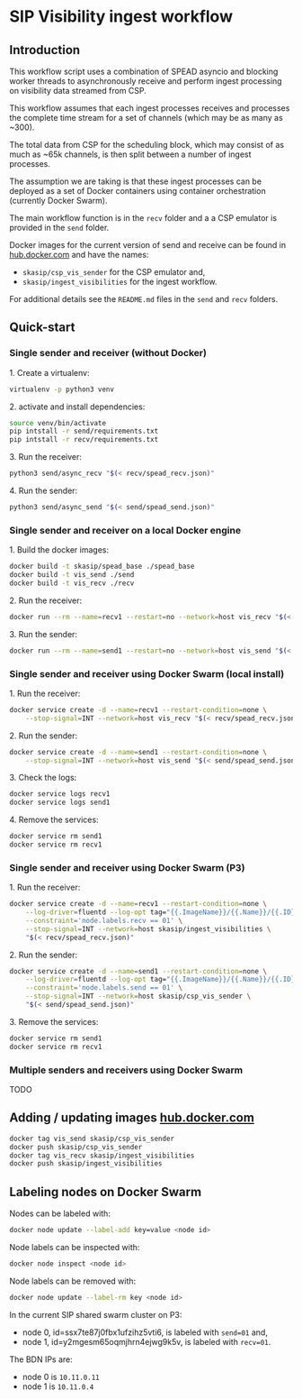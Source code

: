 # SIP Visibility ingest workflow

## Introduction

This workflow script uses a combination of SPEAD asyncio and blocking worker
threads to asynchronously receive and perform ingest processing on visibility
data streamed from CSP.

This workflow assumes that each ingest processes receives and processes the 
complete time stream for a set of channels (which may be as many as ~300).

The total data from CSP for the scheduling block, which may consist of as much
as ~65k channels, is then split between a number of ingest processes.

The assumption we are taking is that these ingest processes can be deployed 
as a set of Docker containers using container orchestration (currently 
Docker Swarm).

The main workflow function is in the `recv` folder and a a CSP emulator is 
provided in the `send` folder.

Docker images for the current version of send and receive can be found in
[hub.docker.com](https://hub.docker.com/u/skasip) and have the names:

- `skasip/csp_vis_sender` for the CSP emulator and,
- `skasip/ingest_visibilities` for the ingest workflow.

For additional details see the `README.md` files in the `send` and `recv` 
folders. 


## Quick-start

### Single sender and receiver (without Docker)

1\. Create a virtualenv:

```bash
virtualenv -p python3 venv
```

2\. activate and install dependencies:

```bash
source venv/bin/activate
pip intstall -r send/requirements.txt
pip intstall -r recv/requirements.txt
```

3\. Run the receiver:

```bash
python3 send/async_recv "$(< recv/spead_recv.json)"
```

4\. Run the sender:


```bash
python3 send/async_send "$(< send/spead_send.json)"
```

### Single sender and receiver on a local Docker engine

1\. Build the docker images:

```bash
docker build -t skasip/spead_base ./spead_base
docker build -t vis_send ./send
docker build -t vis_recv ./recv
```

2\. Run the receiver:

```bash
docker run --rm --name=recv1 --restart=no --network=host vis_recv "$(< recv/spead_recv.json)"
```

3\. Run the sender:

```bash
docker run --rm --name=send1 --restart=no --network=host vis_send "$(< send/spead_send.json)"
```

### Single sender and receiver using Docker Swarm (local install)

1\. Run the receiver:

```bash
docker service create -d --name=recv1 --restart-condition=none \
    --stop-signal=INT --network=host vis_recv "$(< recv/spead_recv.json)"
```

2\. Run the sender:

```bash
docker service create -d --name=send1 --restart-condition=none \
    --stop-signal=INT --network=host vis_send "$(< send/spead_send.json)"
```

3\. Check the logs:

```bash
docker service logs recv1
docker service logs send1
```

4\. Remove the services:

```bash
docker service rm send1
docker service rm recv1
```

### Single sender and receiver using Docker Swarm (P3)


1\. Run the receiver:

```bash
docker service create -d --name=recv1 --restart-condition=none \
    --log-driver=fluentd --log-opt tag="{{.ImageName}}/{{.Name}}/{{.ID}}" \
    --constraint='node.labels.recv == 01' \
    --stop-signal=INT --network=host skasip/ingest_visibilities \
    "$(< recv/spead_recv.json)"
```

2\. Run the sender:

```bash
docker service create -d --name=send1 --restart-condition=none \
    --log-driver=fluentd --log-opt tag="{{.ImageName}}/{{.Name}}/{{.ID}}" \
    --constraint='node.labels.send == 01' \
    --stop-signal=INT --network=host skasip/csp_vis_sender \
    "$(< send/spead_send.json)"
```

3\. Remove the services:

```bash
docker service rm send1
docker service rm recv1
```


### Multiple senders and receivers using Docker Swarm

TODO

## Adding / updating images [hub.docker.com](https://hub.docker.com/u/skasip)

```bash
docker tag vis_send skasip/csp_vis_sender
docker push skasip/csp_vis_sender
docker tag vis_recv skasip/ingest_visibilities
docker push skasip/ingest_visibilities
```

## Labeling nodes on Docker Swarm

Nodes can be labeled with:

```bash
docker node update --label-add key=value <node id>
```

Node labels can be inspected with:

```bash
docker node inspect <node id>
```

Node labels can be removed with:

```bash
docker node update --label-rm key <node id>
```

In the current SIP shared swarm cluster on P3:

- node 0, id=ssx7te87j0fbx1ufzihz5vti6, is labeled with `send=01` and,
- node 1, id=y2mgesm65oqmjhrn4ejwg9k5v, is labeled with `recv=01`.

The BDN IPs are:
- node 0 is `10.11.0.11`
- node 1 is `10.11.0.4`





 

